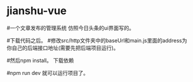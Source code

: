 # jianshu-vue
#一个文章发布的管理系统 仿照今日头条的ui界面写的。



#下载代码之后。
#修改src/http文件夹中的baseUrl和main.js里面的address为你自己的后端接口地址(需要先把后端项目运行)。

#然后npm install。 下载依赖

#npm run dev 就可以运行项目了。



